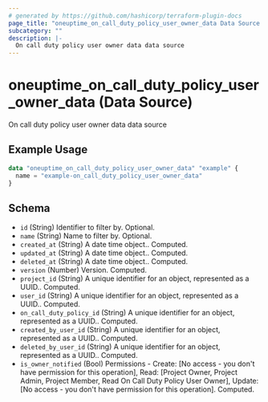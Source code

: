 ```yaml
---
# generated by https://github.com/hashicorp/terraform-plugin-docs
page_title: "oneuptime_on_call_duty_policy_user_owner_data Data Source - oneuptime"
subcategory: ""
description: |-
  On call duty policy user owner data data source
---
```


# oneuptime_on_call_duty_policy_user_owner_data (Data Source)

On call duty policy user owner data data source

## Example Usage

```terraform
data "oneuptime_on_call_duty_policy_user_owner_data" "example" {
  name = "example-on_call_duty_policy_user_owner_data"
}
```

## Schema

- `id` (String) Identifier to filter by. Optional.
- `name` (String) Name to filter by. Optional.
- `created_at` (String) A date time object.. Computed.
- `updated_at` (String) A date time object.. Computed.
- `deleted_at` (String) A date time object.. Computed.
- `version` (Number) Version. Computed.
- `project_id` (String) A unique identifier for an object, represented as a UUID.. Computed.
- `user_id` (String) A unique identifier for an object, represented as a UUID.. Computed.
- `on_call_duty_policy_id` (String) A unique identifier for an object, represented as a UUID.. Computed.
- `created_by_user_id` (String) A unique identifier for an object, represented as a UUID.. Computed.
- `deleted_by_user_id` (String) A unique identifier for an object, represented as a UUID.. Computed.
- `is_owner_notified` (Bool) Permissions - Create: [No access - you don't have permission for this operation], Read: [Project Owner, Project Admin, Project Member, Read On Call Duty Policy User Owner], Update: [No access - you don't have permission for this operation]. Computed.
